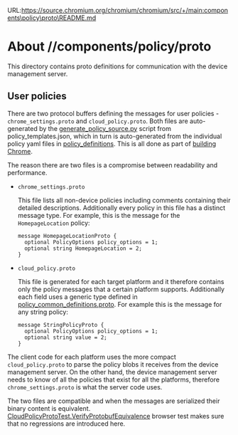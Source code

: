URL:https://source.chromium.org/chromium/chromium/src/+/main:components\policy\proto\README.md
# About //components/policy/proto

This directory contains proto definitions for communication with the device management server.

## User policies

There are two protocol buffers defining the messages for user policies - `chrome_settings.proto` and `cloud_policy.proto`. Both files are auto-generated by the [generate_policy_source.py](https://source.chromium.org/chromium/chromium/src/+/main:components/policy/tools/generate_policy_source.py) script from policy_templates.json, which in turn is auto-generated from the individual policy yaml files in [policy_definitions](https://source.chromium.org/chromium/chromium/src/+/main:components/policy/resources/templates/policy_definitions/). This is all done as part of [building Chrome](https://source.chromium.org/chromium/chromium/src/+/main:components/policy/BUILD.gn?q=action%5C(%5C%22policy_code_generate%5C%22%5C)%20).

The reason there are two files is a compromise between readability and performance.

* `chrome_settings.proto`

  This file lists all non-device policies including comments containing their detailed descriptions. Additionally every policy in this file has a distinct message type. For example, this is the message for the `HomepageLocation` policy:


  ```
  message HomepageLocationProto {
    optional PolicyOptions policy_options = 1;
    optional string HomepageLocation = 2;
  }
   ```

* `cloud_policy.proto`

  This file is generated for each target platform and it therefore contains only the policy messages that a certain platform supports. Additionally each field uses a generic type defined in [policy_common_definitions.proto](https://source.chromium.org/chromium/chromium/src/+/main:components/policy/proto/policy_common_definitions.proto). For example this is the message for any string policy:

  ```
  message StringPolicyProto {
    optional PolicyOptions policy_options = 1;
    optional string value = 2;
  }
  ```

The client code for each platform uses the more compact `cloud_policy.proto` to parse the policy blobs it receives from the device management server. On the other hand, the device management server needs to know of all the policies that exist for all the platforms, therefore `chrome_settings.proto` is what the server code uses.

The two files are compatible and when the messages are serialized their binary content is equivalent. [CloudPolicyProtoTest.VerifyProtobufEquivalence](https://source.chromium.org/chromium/chromium/src/+/2d4ccc5062a5314b89973a2d53159f431a0ecfd3:chrome/browser/policy/cloud/cloud_policy_browsertest.cc;l=530) browser test makes sure that no regressions are introduced here.
